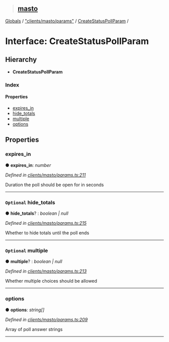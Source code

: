 > ## [masto](../README.md)

[Globals](../globals.md) / ["clients/masto/params"](../modules/_clients_masto_params_.md) / [CreateStatusPollParam](_clients_masto_params_.createstatuspollparam.md) /

# Interface: CreateStatusPollParam

## Hierarchy

* **CreateStatusPollParam**

### Index

#### Properties

* [expires_in](_clients_masto_params_.createstatuspollparam.md#expires_in)
* [hide_totals](_clients_masto_params_.createstatuspollparam.md#optional-hide_totals)
* [multiple](_clients_masto_params_.createstatuspollparam.md#optional-multiple)
* [options](_clients_masto_params_.createstatuspollparam.md#options)

## Properties

###  expires_in

● **expires_in**: *number*

*Defined in [clients/masto/params.ts:211](https://github.com/neet/masto.js/blob/3506035/src/clients/masto/params.ts#L211)*

Duration the poll should be open for in seconds

___

### `Optional` hide_totals

● **hide_totals**? : *boolean | null*

*Defined in [clients/masto/params.ts:215](https://github.com/neet/masto.js/blob/3506035/src/clients/masto/params.ts#L215)*

Whether to hide totals until the poll ends

___

### `Optional` multiple

● **multiple**? : *boolean | null*

*Defined in [clients/masto/params.ts:213](https://github.com/neet/masto.js/blob/3506035/src/clients/masto/params.ts#L213)*

Whether multiple choices should be allowed

___

###  options

● **options**: *string[]*

*Defined in [clients/masto/params.ts:209](https://github.com/neet/masto.js/blob/3506035/src/clients/masto/params.ts#L209)*

Array of poll answer strings

___